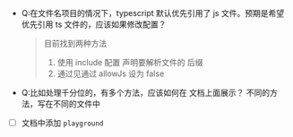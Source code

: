 - Q:在文件名项目的情况下，typescript 默认优先引用了 js 文件。预期是希望 优先引用 ts 文件的，应该如果修改配置？

  > 目前找到两种方法
  >
  > 1. 使用 include 配置 声明要解析文件的 后缀
  > 2. 通过见通过 allowJs 设为 false

- Q:比如处理千分位的，有多个方法，应该如何在 文档上面展示？
  不同的方法，写在不同的文件中

- [ ] 文档中添加 `playground`
